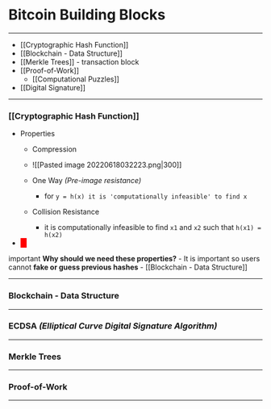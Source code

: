 # Bitcoin Building Blocks
___
- [[Cryptographic Hash Function]]
- [[Blockchain - Data Structure]]
- [[Merkle Trees]] - transaction block
- [[Proof-of-Work]]
	- [[Computational Puzzles]]
- [[Digital Signature]]

___
### [[Cryptographic Hash Function]]
- Properties
	- Compression
	- ![[Pasted image 20220618032223.png|300]]
	- One Way *(Pre-image resistance)*
		- for `y = h(x) it is 'computationally infeasible' to find x`

	- Collision Resistance
		- it is computationally infeasible to find  `x1` and `x2` such that `h(x1) = h(x2)`

- <span style="color: white; background-color: red ; padding-left: 5px; padding-right: 5px; border: 1px solid red;">
important 
</span> **Why should we need these properties?**
	- It is important so users cannot **fake or guess previous hashes**
	- [[Blockchain - Data Structure]]

___
### Blockchain - Data Structure


___
### ECDSA *(Elliptical Curve Digital Signature Algorithm)*


___
### Merkle Trees


___
### Proof-of-Work


___
